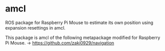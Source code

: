 # amcl
ROS package for Raspberry Pi Mouse to estimate its own position using expansion resettings in amcl.

This package is amcl of the following metapackage modified for Raspberry Pi Mouse. 
-> https://github.com/zaki0929/navigation
